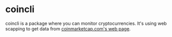 # coincli

coincli is a package where you can monitor cryptocurrencies. It's using web scapping to get data from [coinmarketcap.com's web page](https://coinmarketcap.com).